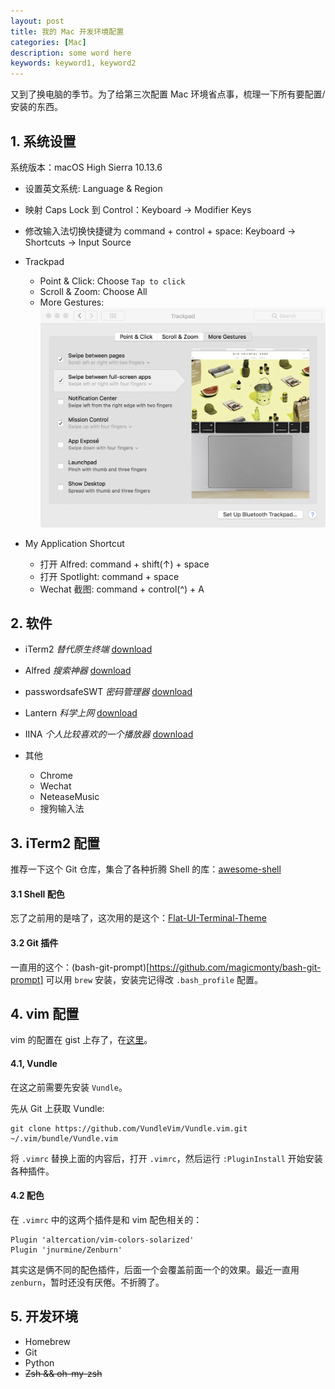 ```yaml
---
layout: post
title: 我的 Mac 开发环境配置
categories: [Mac]
description: some word here
keywords: keyword1, keyword2
---
```


又到了换电脑的季节。为了给第三次配置 Mac 环境省点事，梳理一下所有要配置/安装的东西。

## 1. 系统设置
系统版本：macOS High Sierra 10.13.6 

* 设置英文系统: Language & Region 
* 映射 Caps Lock 到 Control：Keyboard → Modifier Keys
* 修改输入法切换快捷键为 command + control + space: Keyboard → Shortcuts → Input Source
* Trackpad
	* Point & Click: Choose `Tap to click`
	* Scroll & Zoom: Choose All
	* More Gestures: ![mac-setting-gestures.png](https://github.com/Miopas/miopas.github.io/raw/master/assets/images/mac-setting-gestures.png)

* My Application Shortcut
	* 打开 Alfred: command + shift(↑) + space 
	* 打开 Spotlight: command + space
	* Wechat 截图: command + control(^) + A 

## 2. 软件
* iTerm2
*替代原生终端*
[download](https://www.iterm2.com)

* Alfred 
*搜索神器*
[download](https://www.alfredapp.com/)

* passwordsafeSWT
*密码管理器*
[download](https://sourceforge.net/projects/jpwsafe/files/latest/download)

* Lantern
*科学上网*
[download](https://getlantern.org/zh_CN/index.html)

* IINA
*个人比较喜欢的一个播放器*
[download](https://iina.io/)

* 其他
	* Chrome
	* Wechat
	* NeteaseMusic
	* 搜狗输入法

## 3. iTerm2 配置
推荐一下这个 Git 仓库，集合了各种折腾 Shell 的库：[awesome-shell](https://github.com/alebcay/awesome-shell#customization)
#### 3.1 Shell 配色
忘了之前用的是啥了，这次用的是这个：[Flat-UI-Terminal-Theme](https://dribbble.com/shots/1021755-Flat-UI-Terminal-Theme)

#### 3.2 Git 插件
一直用的这个：(bash-git-prompt)[https://github.com/magicmonty/bash-git-prompt]
可以用 `brew` 安装，安装完记得改 `.bash_profile` 配置。

## 4. vim 配置

vim 的配置在 gist 上存了，在[这里](https://gist.github.com/Miopas/de5e1d0a607b32e7386dfc14d71c14fa)。

#### 4.1, Vundle
在这之前需要先安装 `Vundle`。

先从 Git 上获取 Vundle:
```console
git clone https://github.com/VundleVim/Vundle.vim.git ~/.vim/bundle/Vundle.vim
```
将 `.vimrc` 替换上面的内容后，打开 `.vimrc`，然后运行 `:PluginInstall` 开始安装各种插件。

#### 4.2 配色
在 `.vimrc` 中的这两个插件是和 vim 配色相关的：
```
Plugin 'altercation/vim-colors-solarized'
Plugin 'jnurmine/Zenburn'
```
其实这是俩不同的配色插件，后面一个会覆盖前面一个的效果。最近一直用 `zenburn`，暂时还没有厌倦。不折腾了。


## 5. 开发环境
* Homebrew
* Git
* Python
* ~~Zsh && oh-my-zsh~~ 
